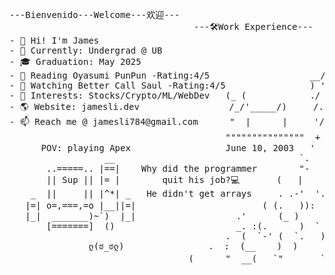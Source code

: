 <!--
**skxvtchy/skxvtchy** is a ✨ _special_ ✨ repository because its `README.md` (this file) appears on your GitHub profile.
Here are some ideas to get you started:
-->
<pre>
                                                                    ,                              __|_
---Bienvenido---Welcome---欢迎---                                 ,' |                        -----oo(_)oo----
                                   ---🛠️Work Experience---      /   :          __,-~~/~ "" `---.      
- 👋 Hi! I'm James                                           --'   /          _/_,---(      ,    ) 
- 🤖 Currently: Undergrad @ UB                               \/ />/       __ /        <    /   )  \___
- 🎓 Graduation: May 2025                                    /  /_\ --===;;;'====------------------===;;;=== -
- 📰 Reading Oyasumi PunPun -Rating:4/5                   __/   /           \/    ~"~"~"~"~"~\~"~)~"/
- 🎥 Watching Better Call Saul -Rating:4/5                ) '-./             (_ (   \  (     >    \)
- 🚀 Interests: Stocks/Crypto/ML/WebDev   (_ (            ./  :\              \_( _ <         >_>'  
- 🌎 Website: jamesli.dev                 /_/'_____/)     /.' '                  ~ `-i' ::>|--"        
- 📫 Reach me @ jamesli784@gmail.com      "  |      |     '/'    pls hire me        I;|.|.|
                                         """""""""""""""  +     I have no cache     <|i::|i|`.   ( ͡° ͜ʖ ͡°)ﾉ⌐■-■
      POV: playing Apex                  June 10, 2003   '       -not a joke       (`^'"`-' ")   -Rizzard of Oz 
                  __                                   `.            ಠ_ಠ                            
       ..=====.. |==|    Why did the programmer        "-                               
       || Sup || |= |        quit his job?💻       (   |                .==\""/==.       Pointer?
    _  ||     || |^*| _   He didn't get arrays     . .-'  '.            ((+) .  .:)   I barely know her
   |=| o=,===,=o |__||=|                        ( (.   )):              |'.-(o)-.'|     (☞ﾟヮﾟ)☞
   |_|  _______)~`)  |_|                   .'      (_ )                 \/  \_/  \/        
       [=======]  ()                       _. :(.      )  `         I dont own a console
                                         .  (  `-' (  `.   )       
               ლ(ಠ_ಠლ)                .  :  (__    )  )                     Thanks For Visiting!!!
                                  (      "  __(   `"       ` ))                   ⊂(◉‿◉)つ
</pre>
